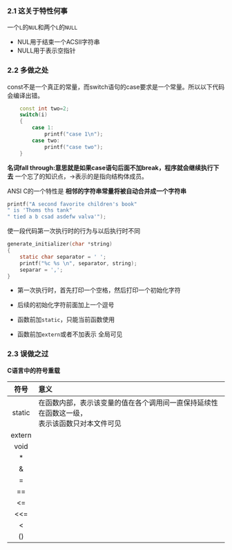 ### 2.1 这关于特性何事

一个`L`的`NUL`和两个`L`的`NULL`

- NUL用于结束一个ACSII字符串
- NULL用于表示空指针



### 2.2 多做之处



const不是一个真正的常量，而switch语句的case要求是一个常量。所以以下代码会编译出错。

```cpp
    const int two=2;
    switch(i)
    {
        case 1:
            printf("case 1\n");
        case two:
            printf("case two");
    }
```

**名词fall through:意思就是如果case语句后面不加break，程序就会继续执行下去**
 一个忘了的知识点，->表示的是指向结构体成员。



ANSI C的一个特性是 **相邻的字符串常量将被自动合并成一个字符串**

```C
printf("A second favorite children's book"
" is 'Thoms ths tank"
" tied a b csad asdefw valva'");
```





使一段代码第一次执行时的行为与以后执行时不同

```C
generate_initializer(char *string)
{
	static char separator = ' ';
	printf("%c %s \n", separator, string);
	separar = ',';
}
```

- 第一次执行时，首先打印一个空格，然后打印一个初始化字符
- 后续的初始化字符前面加上一个逗号



- 函数前加`static`，只能当前函数使用
- 函数前加`extern`或者不加表示  全局可见



### 2.3 误做之过



**C语言中的符号重载**

|  符号  | 意义                                                         |
| :----: | :----------------------------------------------------------- |
| static | 在函数内部，表示该变量的值在各个调用间一直保持延续性在函数这一级，<br>表示该函数只对本文件可见 |
| extern |                                                              |
|  void  |                                                              |
|   *    |                                                              |
|   &    |                                                              |
|   =    |                                                              |
|   ==   |                                                              |
|   <=   |                                                              |
|  <<=   |                                                              |
|   <    |                                                              |
|   ()   |                                                              |



